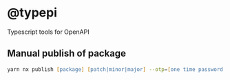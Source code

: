 # @typepi

Typescript tools for OpenAPI

## Manual publish of package

```zsh
yarn nx publish [package] [patch|minor|major] --otp=[one time password from authenticator]
```

